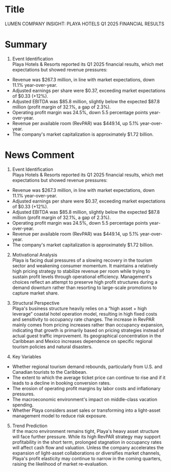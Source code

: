# Title
LUMEN COMPANY INSIGHT: PLAYA HOTELS Q1 2025 FINANCIAL RESULTS

# Summary
1. Event Identification  
Playa Hotels & Resorts reported its Q1 2025 financial results, which met expectations but showed revenue pressures:  
- Revenue was $267.3 million, in line with market expectations, down 11.1% year-over-year.  
- Adjusted earnings per share were $0.37, exceeding market expectations of $0.33 (+12%).  
- Adjusted EBITDA was $85.8 million, slightly below the expected $87.8 million (profit margin of 32.1%, a gap of 2.3%).  
- Operating profit margin was 24.5%, down 5.5 percentage points year-over-year.  
- Revenue per available room (RevPAR) was $449.14, up 5.1% year-over-year.  
- The company's market capitalization is approximately $1.72 billion.

# News Comment
1. Event Identification  
Playa Hotels & Resorts reported its Q1 2025 financial results, which met expectations but showed revenue pressures:  
- Revenue was $267.3 million, in line with market expectations, down 11.1% year-over-year.  
- Adjusted earnings per share were $0.37, exceeding market expectations of $0.33 (+12%).  
- Adjusted EBITDA was $85.8 million, slightly below the expected $87.8 million (profit margin of 32.1%, a gap of 2.3%).  
- Operating profit margin was 24.5%, down 5.5 percentage points year-over-year.  
- Revenue per available room (RevPAR) was $449.14, up 5.1% year-over-year.  
- The company's market capitalization is approximately $1.72 billion.

2. Motivational Analysis  
Playa is facing dual pressures of a slowing recovery in the tourism sector and weakening consumer momentum. It maintains a relatively high pricing strategy to stabilize revenue per room while trying to sustain profit levels through operational efficiency. Management's choices reflect an attempt to preserve high profit structures during a demand downturn rather than resorting to large-scale promotions to capture market share.

3. Structural Perspective  
Playa's business structure heavily relies on a “high asset + high leverage” coastal hotel operation model, resulting in high fixed costs and sensitivity to occupancy rate changes. The increase in RevPAR mainly comes from pricing increases rather than occupancy expansion, indicating that growth is primarily based on pricing strategies instead of actual guest traffic improvement. Its geographical concentration in the Caribbean and Mexico increases dependence on specific regional tourism policies and natural disasters.

4. Key Variables  
- Whether regional tourism demand rebounds, particularly from U.S. and Canadian tourists to the Caribbean.  
- The extent to which the average ticket price can continue to rise and if it leads to a decline in booking conversion rates.  
- The erosion of operating profit margins by labor costs and inflationary pressures.  
- The macroeconomic environment's impact on middle-class vacation spending.  
- Whether Playa considers asset sales or transforming into a light-asset management model to reduce risk exposure.

5. Trend Prediction  
If the macro environment remains tight, Playa's heavy asset structure will face further pressure. While its high RevPAR strategy may support profitability in the short term, prolonged stagnation in occupancy rates will affect cash flow and valuation. Unless the company accelerates the expansion of light-asset collaborations or diversifies market channels, Playa's profit elasticity may continue to narrow in the coming quarters, raising the likelihood of market re-evaluation.
